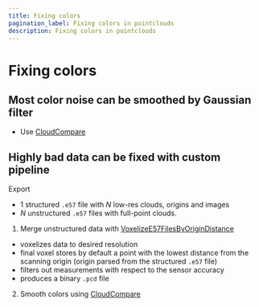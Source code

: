 ```yaml
---
title: Fixing colors
pagination_label: Fixing colors in pointclouds
description: Fixing colors in pointclouds
---
```


# Fixing colors

## Most color noise can be smoothed by Gaussian filter

- Use [CloudCompare](https://ctu-mrs.github.io/docs/software/3d_model_processing/cloudcompare.html#smoothing-colors)

## Highly bad data can be fixed with custom pipeline

Export
  - 1 structured `.e57` file with *N* low-res clouds, origins and images
  - *N* unstructured `.e57` files with full-point clouds.

1. Merge unstructured data with [VoxelizeE57FilesByOriginDistance](https://mrs.felk.cvut.cz/gitlab/NAKI/naki_postprocessing/tree/master)
  - voxelizes data to desired resolution
  - final voxel stores by default a point with the lowest distance from the scanning origin (origin parsed from the structured `.e57` file)
  - filters out measurements with respect to the sensor accuracy
  - produces a binary `.pcd` file
2. Smooth colors using [CloudCompare](https://ctu-mrs.github.io/docs/software/3d_model_processing/cloudcompare.html#smoothing-colors)
